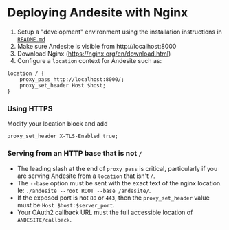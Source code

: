 # Deploying Andesite with Nginx

1. Setup a "development" environment using the installation instructions in [`README.md`](../README.md)
2. Make sure Andesite is visible from http://localhost:8000
3. Download Nginx (https://nginx.org/en/download.html)
4. Configure a `location` context for Andesite such as:
```
location / {
    proxy_pass http://localhost:8000/;
    proxy_set_header Host $host;
}
```

### Using HTTPS
Modify your location block and add
```
proxy_set_header X-TLS-Enabled true;
```

### Serving from an HTTP base that is not `/`
- The leading slash at the end of `proxy_pass` is critical, particularly if you are serving Andesite from a `location` that isn't `/`.
- The `--base` option must be sent with the exact text of the nginx location. Ie: `./andesite --root ROOT --base /andesite/`.
- If the exposed port is not `80` or `443`, then the `proxy_set_header` value must be `Host $host:$server_port`.
- Your OAuth2 callback URL must the full accessible location of `ANDESITE/callback`.

